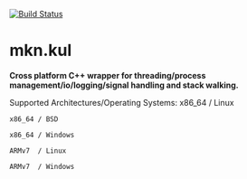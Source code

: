 [![Build Status](https://semaphoreci.com/api/v1/dekken/mkn-kul/branches/master/badge.svg)](https://semaphoreci.com/dekken/mkn-kul)

# mkn.kul

**Cross platform C++ wrapper for threading/process management/io/logging/signal handling and stack walking.** 

Supported Architectures/Operating Systems: 
	x86_64 / Linux
	
	x86_64 / BSD
	
	x86_64 / Windows
	
	ARMv7  / Linux
	
	ARMv7  / Windows
